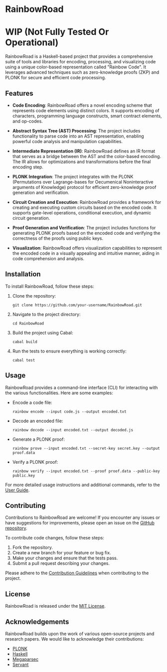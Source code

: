 # RainbowRoad

# WIP (Not Fully Tested Or Operational)

RainbowRoad is a Haskell-based project that provides a comprehensive suite of tools and libraries for encoding, processing, and visualizing code using a unique color-based representation called "Rainbow Code". It leverages advanced techniques such as zero-knowledge proofs (ZKP) and PLONK for secure and efficient code processing.

## Features

- **Code Encoding**: RainbowRoad offers a novel encoding scheme that represents code elements using distinct colors. It supports encoding of characters, programming language constructs, smart contract elements, and op-codes.

- **Abstract Syntax Tree (AST) Processing**: The project includes functionality to parse code into an AST representation, enabling powerful code analysis and manipulation capabilities.

- **Intermediate Representation (IR)**: RainbowRoad defines an IR format that serves as a bridge between the AST and the color-based encoding. The IR allows for optimizations and transformations before the final encoding step.

- **PLONK Integration**: The project integrates with the PLONK (Permutations over Lagrange-bases for Oecumenical Noninteractive arguments of Knowledge) protocol for efficient zero-knowledge proof generation and verification.

- **Circuit Creation and Execution**: RainbowRoad provides a framework for creating and executing custom circuits based on the encoded code. It supports gate-level operations, conditional execution, and dynamic circuit generation.

- **Proof Generation and Verification**: The project includes functions for generating PLONK proofs based on the encoded code and verifying the correctness of the proofs using public keys.

- **Visualization**: RainbowRoad offers visualization capabilities to represent the encoded code in a visually appealing and intuitive manner, aiding in code comprehension and analysis.

## Installation

To install RainbowRoad, follow these steps:

1. Clone the repository:
   ```
   git clone https://github.com/your-username/RainbowRoad.git
   ```

2. Navigate to the project directory:
   ```
   cd RainbowRoad
   ```

3. Build the project using Cabal:
   ```
   cabal build
   ```

4. Run the tests to ensure everything is working correctly:
   ```
   cabal test
   ```

## Usage

RainbowRoad provides a command-line interface (CLI) for interacting with the various functionalities. Here are some examples:

- Encode a code file:
  ```
  rainbow encode --input code.js --output encoded.txt
  ```

- Decode an encoded file:
  ```
  rainbow decode --input encoded.txt --output decoded.js
  ```

- Generate a PLONK proof:
  ```
  rainbow prove --input encoded.txt --secret-key secret.key --output proof.data
  ```

- Verify a PLONK proof:
  ```
  rainbow verify --input encoded.txt --proof proof.data --public-key public.key
  ```

For more detailed usage instructions and additional commands, refer to the [User Guide](docs/user-guide.md).

## Contributing

Contributions to RainbowRoad are welcome! If you encounter any issues or have suggestions for improvements, please open an issue on the [GitHub repository](https://github.com/your-username/RainbowRoad/issues).

To contribute code changes, follow these steps:

1. Fork the repository.
2. Create a new branch for your feature or bug fix.
3. Make your changes and ensure that the tests pass.
4. Submit a pull request describing your changes.

Please adhere to the [Contribution Guidelines](CONTRIBUTING.md) when contributing to the project.

## License

RainbowRoad is released under the [MIT License](LICENSE).

## Acknowledgements

RainbowRoad builds upon the work of various open-source projects and research papers. We would like to acknowledge their contributions:

- [PLONK](https://eprint.iacr.org/2019/953)
- [Haskell](https://www.haskell.org/)
- [Megaparsec](https://hackage.haskell.org/package/megaparsec)
- [Servant](https://hackage.haskell.org/package/servant)



